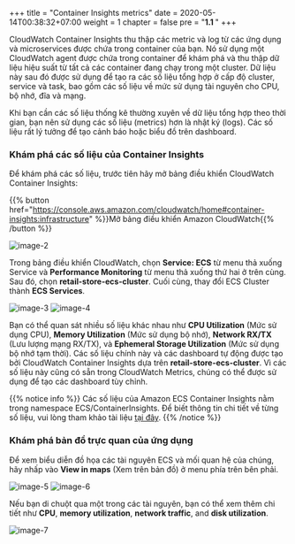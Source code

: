 +++
title = "Container Insights metrics"
date = 2020-05-14T00:38:32+07:00
weight = 1
chapter = false
pre = "<b>1.1 </b>"
+++

CloudWatch Container Insights thu thập các metric và log từ các ứng dụng và microservices được chứa trong container của bạn. Nó sử dụng một CloudWatch agent được chứa trong container để khám phá và thu thập dữ liệu hiệu suất từ tất cả các container đang chạy trong một cluster. Dữ liệu này sau đó được sử dụng để tạo ra các số liệu tổng hợp ở cấp độ cluster, service và task, bao gồm các số liệu về mức sử dụng tài nguyên cho CPU, bộ nhớ, đĩa và mạng.

Khi bạn cần các số liệu thống kê thường xuyên về dữ liệu tổng hợp theo thời gian, bạn nên sử dụng các số liệu (metrics) hơn là nhật ký (logs). Các số liệu rất lý tưởng để tạo cảnh báo hoặc biểu đồ trên dashboard.

### Khám phá các số liệu của Container Insights

Để khám phá các số liệu, trước tiên hãy mở bảng điều khiển CloudWatch Container Insights:

{{% button href="https://console.aws.amazon.com/cloudwatch/home#container-insights:infrastructure" %}}Mở bảng điều khiển Amazon CloudWatch{{% /button %}}

![image-2](/images/1/image-2.png?width=90pc)

Trong bảng điều khiển CloudWatch, chọn **Service: ECS** từ menu thả xuống Service và **Performance Monitoring** từ menu thả xuống thứ hai ở trên cùng. Sau đó, chọn **retail-store-ecs-cluster**. Cuối cùng, thay đổi ECS Cluster thành **ECS Services**.

![image-3](/images/1/image-3.png?width=90pc)
![image-4](/images/1/image-4.png?width=90pc)

Bạn có thể quan sát nhiều số liệu khác nhau như **CPU Utilization** (Mức sử dụng CPU), **Memory Utilization** (Mức sử dụng bộ nhớ), **Network RX/TX** (Lưu lượng mạng RX/TX), và **Ephemeral Storage Utilization** (Mức sử dụng bộ nhớ tạm thời). Các số liệu chính này và các dashboard tự động được tạo bởi CloudWatch Container Insights dựa trên **retail-store-ecs-cluster**. Vì các số liệu này cũng có sẵn trong CloudWatch Metrics, chúng có thể được sử dụng để tạo các dashboard tùy chỉnh.

{{% notice info %}}
Các số liệu của Amazon ECS Container Insights nằm trong namespace ECS/ContainerInsights. Để biết thông tin chi tiết về từng số liệu, vui lòng tham khảo tài liệu [tại đây](https://docs.aws.amazon.com/AmazonCloudWatch/latest/monitoring/Container-Insights-metrics-ECS.html).
{{% /notice %}}

### Khám phá bản đồ trực quan của ứng dụng

Để xem biểu diễn đồ họa các tài nguyên ECS và mối quan hệ của chúng, hãy nhấp vào **View in maps** (Xem trên bản đồ) ở menu phía trên bên phải.

![image-5](/images/1/image-5.png?width=90pc)
![image-6](/images/1/image-6.png?width=90pc)

Nếu bạn di chuột qua một trong các tài nguyên, bạn có thể xem thêm chi tiết như **CPU**, **memory utilization**, **network traffic**, and **disk utilization**.

![image-7](/images/1/image-7.png?width=90pc)
